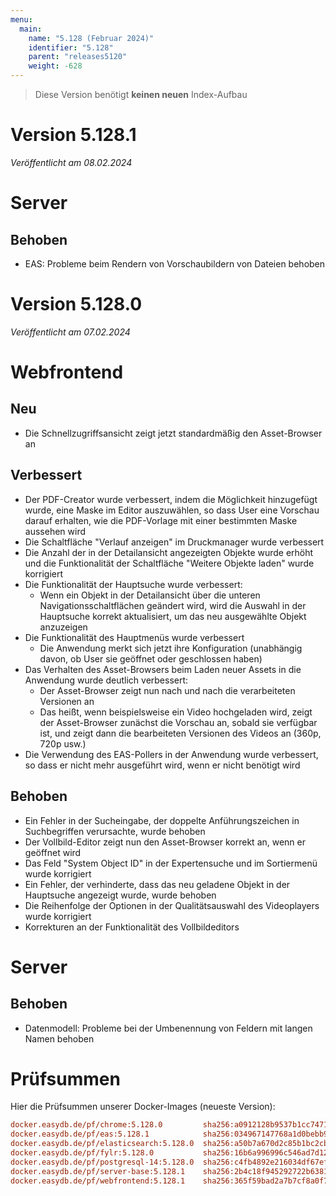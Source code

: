 ```yaml
---
menu:
  main:
    name: "5.128 (Februar 2024)"
    identifier: "5.128"
    parent: "releases5120"
    weight: -628
---
```


> Diese Version benötigt **keinen neuen** Index-Aufbau

# Version 5.128.1

*Veröffentlicht am 08.02.2024*

# Server

## Behoben

* EAS: Probleme beim Rendern von Vorschaubildern von Dateien behoben

# Version 5.128.0

*Veröffentlicht am 07.02.2024*

# Webfrontend

## Neu

* Die Schnellzugriffsansicht zeigt jetzt standardmäßig den Asset-Browser an

## Verbessert

* Der PDF-Creator wurde verbessert, indem die Möglichkeit hinzugefügt wurde, eine Maske im Editor auszuwählen, so dass User eine Vorschau darauf erhalten, wie die PDF-Vorlage mit einer bestimmten Maske aussehen wird
* Die Schaltfläche "Verlauf anzeigen" im Druckmanager wurde verbessert
* Die Anzahl der in der Detailansicht angezeigten Objekte wurde erhöht und die Funktionalität der Schaltfläche "Weitere Objekte laden" wurde korrigiert
* Die Funktionalität der Hauptsuche wurde verbessert:
  * Wenn ein Objekt in der Detailansicht über die unteren Navigationsschaltflächen geändert wird, wird die Auswahl in der Hauptsuche korrekt aktualisiert, um das neu ausgewählte Objekt anzuzeigen
* Die Funktionalität des Hauptmenüs wurde verbessert
  * Die Anwendung merkt sich jetzt ihre Konfiguration (unabhängig davon, ob User sie geöffnet oder geschlossen haben)
* Das Verhalten des Asset-Browsers beim Laden neuer Assets in die Anwendung wurde deutlich verbessert:
  * Der Asset-Browser zeigt nun nach und nach die verarbeiteten Versionen an
  * Das heißt, wenn beispielsweise ein Video hochgeladen wird, zeigt der Asset-Browser zunächst die Vorschau an, sobald sie verfügbar ist, und zeigt dann die bearbeiteten Versionen des Videos an (360p, 720p usw.)
* Die Verwendung des EAS-Pollers in der Anwendung wurde verbessert, so dass er nicht mehr ausgeführt wird, wenn er nicht benötigt wird

## Behoben

* Ein Fehler in der Sucheingabe, der doppelte Anführungszeichen in Suchbegriffen verursachte, wurde behoben
* Der Vollbild-Editor zeigt nun den Asset-Browser korrekt an, wenn er geöffnet wird
* Das Feld "System Object ID" in der Expertensuche und im Sortiermenü wurde korrigiert
* Ein Fehler, der verhinderte, dass das neu geladene Objekt in der Hauptsuche angezeigt wurde, wurde behoben
* Die Reihenfolge der Optionen in der Qualitätsauswahl des Videoplayers wurde korrigiert
* Korrekturen an der Funktionalität des Vollbildeditors

# Server

## Behoben

* Datenmodell: Probleme bei der Umbenennung von Feldern mit langen Namen behoben

# Prüfsummen

Hier die Prüfsummen unserer Docker-Images (neueste Version):

```ini
docker.easydb.de/pf/chrome:5.128.0         sha256:a0912128b9537b1cc74716007eb74e819d6fa72720882301b39050b66d25bc84
docker.easydb.de/pf/eas:5.128.1            sha256:034967147768a1d0bebb96c9669af5ae05f8606323eea2032b89866690858595
docker.easydb.de/pf/elasticsearch:5.128.0  sha256:a50b7a670d2c85b1bc2cbda0a58c1bca2d081b25ca58ec34e8cfca699679de93
docker.easydb.de/pf/fylr:5.128.0           sha256:16b6a996996c546ad7d123e513ee5069c72d2a48ca76ce2dc6ecef2835217376
docker.easydb.de/pf/postgresql-14:5.128.0  sha256:c4fb4892e216034df67ef53118faa2c73df60604ff07e80cf513b1d44bb66bdd
docker.easydb.de/pf/server-base:5.128.1    sha256:2b4c18f945292722b6381f2bd204bcad79aaccd4a5fd1ad1087f25c3cde28e3f
docker.easydb.de/pf/webfrontend:5.128.1    sha256:365f59bad2a7b7cf8a0f7cd465c7f8d8538eecf522f1e0700125196085529f4d
```
